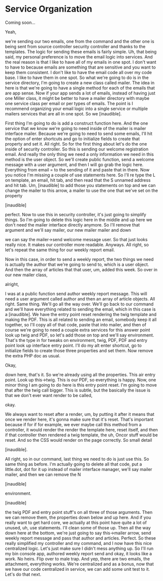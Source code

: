 # Service Organization

Coming soon...

Yeah,

we're sending our two emails, one from the command and the other one is being sent
from source controller security controller and thanks to the templates. The logic for
sending these emails is fairly simple. Uh, that being said, my personal preference is
to move the email logic into services. And the real reason is that I like to have all
of my emails in one spot. I don't want to have to because emails are something that
are sensitive and you want to keep them consistent. I don't like to have the email
code all over my code base. I like to have them in one spot. So what we're going to
do is in the service directory, I'm going to create a new class called mailer. The
idea in here is that we're going to have a single method for each of the emails that
are app sense. Now if your app sends a lot of emails, instead of having just one
Miller class, it might be better to have a mailer directory with maybe one service
class per email or per types of emails. The point is I recommend organizing your
email logic into a single service or multiple mailers services that are all in one
spot. So we [inaudible].

First thing I'm going to do is add a construct function here. And the one service
that we know we're going to need inside of the mailer is mailer interface mailer.
Because we're going to need to send some emails, I'll hit the option of enter
shortcuts and go to initialize fields to create that property and set it. All right.
So for the first thing about let's do the one inside of security controller. So this
is sending our welcome registration email. And really the only thing we need a only
information we need in this method is the user object. So we'll create public
function, send a welcome message with a user argument, and then I will go grab the
logic here. Everything from email = to the sending of it and paste that in there. Now
you notice I'm missing a couple of use statements here. So I'll re type the L on
template, an email, hit tab, and then read that the S unnamed address and hit tab.
Um, [inaudible] to add those you statements on top and we can change the mailer to
this arrow, a mailer to use the one that we've set on the property

[inaudible]

perfect. Now to use this in security controller, it's just going to simplify things.
So I'm going to delete this logic here in the middle and up here we don't need the
mailer interface directly anymore. So I'll remove that argument and we'll say mailer,
our new mailer mailer and down

we can say the mailer->send welcome message user. So that just looks really nice. It
makes our controller more readable. Anyways. All right, so let's repeat the same
thing for our weekly report email.

Now in this case, in order to send a weekly report, the two things we need is
actually the author that we're going to send to, which is a user object. And then the
array of articles that that user, um, added this week. So over in our new mailer
class,

alright,

I was at a public function send author weekly report message. This will need a user
argument called author and then an array of article objects. All right. Same thing.
We'll go all the way over. We'll go back to our command and we'll have everything
related to sending the email, which in this case is a [inaudible]. We have the entry
point reset rendering the twig template and making the PDF. This is all related to
sending an email, somebody keep it all together, so I'll copy all of that code, paste
that into mailer, and then of course we're going to need a couple extra services for
this answer point look up twig and PDF, so let's add those on top and we'll say
environment. That's the type in for tweaks on environment, twig, PDF, PDF and entry
point look up interface entry point. I'll do my alt enter shortcut, go to initialize
fields to create those three properties and set them. Now remove the extra PHP doc as
usual.

Okay,

down here, that's it. So we're already using all the properties. This air entry
point. Look up this->twig. This is our PDF, so everything is happy. Now, one minor
thing I am going to do here is this entry point reset. I'm going to move that after
the twig call bigger. This is subtle, but the basically the issue is that we don't
ever want render to be called,

okay.

We always want to reset after a render, um, by putting it after it means that once we
render here, it's gonna make sure that it's reset. That's important because if for if
for example, we ever maybe call this method from a controller, it would render the
render the template here, reset itself, and then if that controller then rendered a
twig template, the uh, Oncor stuff would be reset. And so the CSS would render on the
page correctly. So small detail

[inaudible].

All right, so in our command, last thing we need to do is just use this. So same
thing as before. I'm actually going to delete all that code, put a little.dot, dot
for it up instead of mailer interface manager, we'll say mailer mailer, and then we
can remove the N

[inaudible]

environment.

[inaudible]

the twig PDF and entry point stuff's on all three of those arguments. Then we can
remove them, the properties down below and up here. And if you really want to get
hard core, we actually at this point have quite a lot of unused, uh, use statements.
I'll clean some of those up. Then all the way down here at the bottom, we're just
going to say this->mailer arrow, send weekly report message and pass that author and
articles. Perfect. So these really simplified my controller and my command, and I now
have this nice centralized logic. Let's just make sure I didn't mess anything up. So
I'll run my bin console app, authored weekly report send and okay, it looks like a
work. No heirs. Flip over to male trap. And yep, there are two emails, the
attachment, everything works. We're centralized and as a bonus, now that we have our
code centralized in service, we can add some unit test to it. Let's do that next.